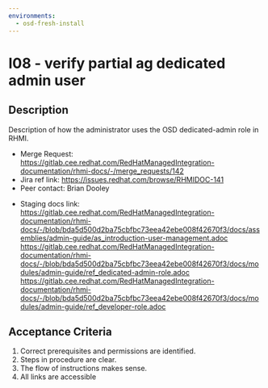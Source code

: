 ```yaml
---
environments:
  - osd-fresh-install
---
```


# I08 - verify partial ag dedicated admin user

## Description

Description of how the administrator uses the OSD dedicated-admin role in RHMI.

- Merge Request: https://gitlab.cee.redhat.com/RedHatManagedIntegration-documentation/rhmi-docs/-/merge_requests/142
- Jira ref link: https://issues.redhat.com/browse/RHMIDOC-141
- Peer contact: Brian Dooley

* Staging docs link:
  https://gitlab.cee.redhat.com/RedHatManagedIntegration-documentation/rhmi-docs/-/blob/bda5d500d2ba75cbfbc73eea42ebe008f42670f3/docs/assemblies/admin-guide/as_introduction-user-management.adoc
  https://gitlab.cee.redhat.com/RedHatManagedIntegration-documentation/rhmi-docs/-/blob/bda5d500d2ba75cbfbc73eea42ebe008f42670f3/docs/modules/admin-guide/ref_dedicated-admin-role.adoc
  https://gitlab.cee.redhat.com/RedHatManagedIntegration-documentation/rhmi-docs/-/blob/bda5d500d2ba75cbfbc73eea42ebe008f42670f3/docs/modules/admin-guide/ref_developer-role.adoc

## Acceptance Criteria

1. Correct prerequisites and permissions are identified.
2. Steps in procedure are clear.
3. The flow of instructions makes sense.
4. All links are accessible
